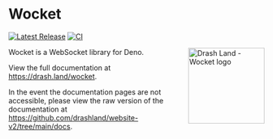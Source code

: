# Wocket

[![Latest Release](https://img.shields.io/github/release/drashland/wocket.svg?color=bright_green&label=latest)](https://github.com/drashland/wocket/releases/latest)
[![CI](https://img.shields.io/github/workflow/status/drashland/wocket/main?label=ci)](https://github.com/drashland/wocket/actions/workflows/master.yml)

<img align="right" src="./logo.svg" alt="Drash Land - Wocket logo" height="150" style="max-height: 150px">

Wocket is a WebSocket library for Deno.

View the full documentation at https://drash.land/wocket.

In the event the documentation pages are not accessible, please view the raw
version of the documentation at
https://github.com/drashland/website-v2/tree/main/docs.
